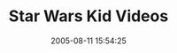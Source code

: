 ---
date: 2005-08-11 15:54:25
link:
  source: delicious
  source_url: https://del.icio.us/roytang
  text: Star Wars Kid Videos
  url: http://www.screamingpickle.com/members/StarWarsKid/
slug: star-wars-kid-videos
source: delicious
tags:
- starwars
- funny
- broken-link
title: Star Wars Kid Videos
---